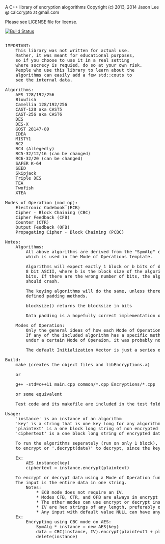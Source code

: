 A C++ library of encryption alogorithms
Copyright (c) 2013, 2014 Jason Lee @ calccrypto at gmail.com

Please see LICENSE file for license.

[![Build Status](https://travis-ci.org/calccrypto/Encryptions.svg?branch=master)](https://travis-ci.org/calccrypto/OpenPGP)
<pre>

IMPORTANT:
    This library was not written for actual use.
    Rather, it was meant for educational purposes,
    so if you choose to use it in a real setting
    where secrecy is requied, do so at your own risk.
    People who use this library to learn about the
    algorithms can easily add a few std::couts to
    see the internal data.

Algorithms:
    AES 128/192/256
    Blowfish
    Camellia 128/192/256
    CAST-128 aka CAST5
    CAST-256 aka CAST6
    DES
    DES-X
    GOST 28147-89
    IDEA
    MISTY1
    RC2
    RC4 (Allegedly)
    RC5-32/12/16 (can be changed)
    RC6-32/20 (can be changed)
    SAFER K-64
    SEED
    Skipjack
    Triple DES
    TEA
    Twofish
    XTEA

Modes of Operation (mod_op):
    Electronic Codebook (ECB)
    Cipher - Block Chaining (CBC)
    Cipher Feedback (CFB)
    Counter (CTR)
    Output Feedback (OFB)
    Propagating Cipher - Block Chaining (PCBC)

Notes:
    Algorithms:
        All above algorithms are derived from the "SymAlg" class,
        which is used in the Mode of Operations template.

        Algorithms will expect eactly 1 block or b bits of data in
        8 bit ASCII, where b is the block size of the algorithm in
        bits. If there are the wrong number of bits, the algorithm 
        should crash.

        The keying algorithms will do the same, unless there are
        defined padding methods.

        blocksize() returns the blocksize in bits

        Data padding is a hopefully correct implementation of PKCS5

    Modes of Operation:
        Only the general ideas of how each Mode of Operation works is used.
        If any of the included algorithm has a specific method of runing
        under a certain Mode of Operaion, it was probably not programmed.

        The default Initialization Vector is just a series of 0s.

Build:
	make (creates the object files and libEncryptions.a)

	or

	g++ -std=c++11 main.cpp common/*.cpp Encryptions/*.cpp

	or some equivalent
    
    Test code and its makefile are included in the test folder.

Usage:
    'instance' is an instance of an algorithm
    'key' is a string that is one key long for any algorithm
    'plaintext' is a one block long string of non encrypted data
    'ciphertext' is a one block long string of encrypted data

    To run the algorithms seperately (run on only 1 block), simply use '.encrypt(data)'
    to encrypt or '.decrypt(data)' to decrypt, since the key has already been expanded.

    Ex:
        AES instance(key)
        ciphertext = instance.encrypt(plaintext)

    To encrypt or decrypt data using a Mode of Operation function, Simply create an instance of the mod_op.
    The input is the entire data in one string.
        Notes:
            * ECB mode does not require an IV.
            * Modes CFB, CTR, and OFB are always in encrypt mode (already programmed in)
            * The other modes can use encrypt or decrypt instances of the algorithms
            * IV are hex strings of any length, preferably one block long
            * Any input with default value NULL can have any input. It does not matter
    Ex:
        Encrypting using CBC mode on AES:
            SymAlg * instance = new AES(key)
            data = CBC(instance, IV).encrypt(plaintext1 + plaintext2 + ... + plaintextN)
            delete(instance)
</pre>
